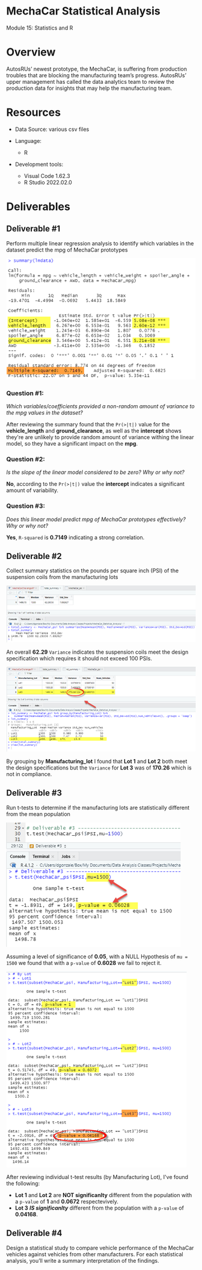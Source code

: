 # MechaCar Statistical Analysis
Module 15: Statistics and R

# Overview
AutosRUs’ newest prototype, the MechaCar, is suffering from production troubles that are blocking the manufacturing team’s progress. AutosRUs’ upper management has called the data analytics team to review the production data for insights that may help the manufacturing team.


# Resources
* Data Source: various csv files
* Language:
  - R

* Development tools: 
  - Visual Code 1.62.3
  - R Studio 2022.02.0



# Deliverables
## Deliverable #1
Perform multiple linear regression analysis to identify which variables in the dataset predict the mpg of MechaCar prototypes

![Deliverable #1](/Resources/Deliverable1.png)

### Question #1:
*Which variables/coefficients provided a non-random amount of variance to the mpg values in the dataset?*

After reviewing the summary found that the `Pr(>|t|)` value for the  __vehicle_length__ and __ground_clearance__, as well as the __intercept__ shows they're are unlikely to provide random amount of variance withing the linear model, so they have a significant impact on the __mpg__.

### Question #2:
*Is the slope of the linear model considered to be zero? Why or why not?*

__No__, according to the `Pr(>|t|)` value the __intercept__ indicates a significant amount of variability.

### Question #3:
*Does this linear model predict mpg of MechaCar prototypes effectively? Why or why not?*

__Yes__, `R-squared` is __0.7149__ indicating a strong correlation.


## Deliverable #2

Collect summary statistics on the pounds per square inch (PSI) of the suspension coils from the manufacturing lots

![Total Summary Table](/Resources/total_summary.png)

An overall __62.29__ `Variance` indicates the suspension coils meet the design specification which requires it should not exceed 100 PSIs.

![Lot Summary Table](/Resources/lot_summary.png)

By grouping by __Manufacturing_lot__ I found that __Lot 1__ and __Lot 2__ both meet the design specifications but the `Variance` for __Lot 3__ was of __170.26__ which is not in compliance.

## Deliverable #3

Run t-tests to determine if the manufacturing lots are statistically different from the mean population

![Overall t-tes](/Resources/t-test1.png)

Assuming a level of significance of __0.05__, with a NULL Hypothesis of `mu = 1500` we found that with a `p-value` of __0.6028__ we fail to reject it.

![t-test by Lot](/Resources/t-testByLot.png)

After reviewing individual t-test results (by Manufacturing Lot), I've found the following:
* __Lot 1__ and __Lot 2__ are __NOT significanlty__ different from the population with a `p-value` of __1__ and __0.0672__ respectevively.
*  __Lot 3__ __*IS significanlty*__ different from the population with a `p-value` of __0.04168__.


## Deliverable #4

Design a statistical study to compare vehicle performance of the MechaCar vehicles against vehicles from other manufacturers. For each statistical analysis, you’ll write a summary interpretation of the findings.

